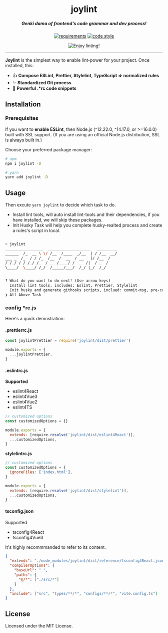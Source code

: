 <h1 align="center">joylint</h1>
<h5 align="center">Genki dama of frontend's code grammar and dev process!</h5>

<div align="center">

[![requirements](https://img.shields.io/badge/node-%3E8.0.0-brightgreenf)]() [![code style](https://img.shields.io/badge/code%20style-prettier-%23ff69b4)]()

<img align="center" src="https://doc.joyjoy.cc/assets/showcase/joylint.png" alt="Enjoy linting!" title="PR welcome!">
</div>

<hr />

**Joylint** is the simplest way to enable lint-power for your project. Once installed, this:

- 👍 **Compose ESLint, Prettier, Stylelint, TypeScript => normalized rules**
- ✨ **Standardized Git process**
- 🥰 **Powerful .\*rc code snippets**

## Installation

### Prerequisites

If you want to **enable ESLint**, then Node.js (^12.22.0, ^14.17.0, or >=16.0.0) built with SSL support. (If you are using an official Node.js distribution, SSL is always built in.)

Choose your preferred package manager:

```bash
# npm
npm i joylint -D

# yarn
yarn add joylint -D
```

## Usage

Then excute `yarn joylint` to decide which task to do.

- Install lint tools, will auto install lint-tools and their dependencies, if you have installed, we will skip these packages.
- Init Husky Task will help you complete husky-realted process and create a rules's script in local.

```bash

> joylint
_________________  ___________________   _________
______  /_  __ \ \/ /__  /____  _/__  | / /__  __/
___ _  /_  / / /_  /__  /  __  / __   |/ /__  /
/ /_/ / / /_/ /_  / _  /____/ /  _  /|  / _  /
\____/  \____/ /_/  /_____/___/  /_/ |_/  /_/


? What do you want to do next? (Use arrow keys)
  Install lint tools, includes: Eslint, Prettier, Stylelint
  Init husky and generate githooks scripts, inclued: commit-msg, pre-commit
❯ All Above Task

```

### config \*rc.js

Here's a quick demostration:

#### .prettierrc.js

```js
const joylintPrettier = require('joylint/dist/prettier')

module.exports = {
  ...joylintPrettier,
}
```

#### .eslintrc.js

**Supported**

- eslint4React
- eslint4Vue3
- eslint4Vue2
- eslint4TS

```js
// customized options
const customizedOptions = {}

module.exports = {
  extends: [require.resolve('joylint/dist/eslint4React')],
  ...customizedOptions,
}
```

**stylelintrc.js**

```js
// customized options
const customizedOptions = {
  ignoreFiles: ['index.html'],
}

module.exports = {
  extends: [require.resolve('joylint/dist/stylelint')],
  ...customizedOptions,
}
```

#### tsconfig.json

Supported

- tsconfig4React
- tsconfig4Vue3

It's highly recommmanded to refer to its content.

```json
{
  "extends": "./node_modules/joylint/dist/reference/tsconfig4React.json",
  "compilerOptions": {
    "baseUrl": ".",
    "paths": {
      "@/*": ["./src/*"]
    }
  },
  "include": ["src", "types/**/*", "configs/**/*", "vite.config.ts"]
}
```

## License

Licensed under the MIT License.
